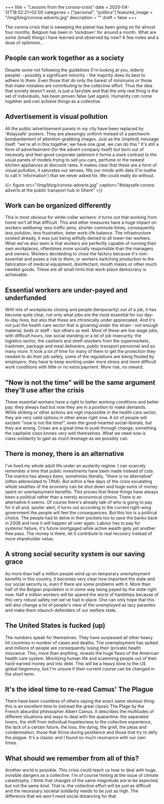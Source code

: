 +++
title =  "Lessons from the corona-crisis"
date = 2020-04-12T18:52:21+02:00
categories = ["personal", "politics"]
featured_image = "/img/blog/corona-adverts.jpg"
description = ""
draft = false
+++

The corona crisis that is sweeping the planet has been going on for almost four months; Belgium has been in 'lockdown' for around a month. What are some (small) things I have learned and observed by now? A few notes and a dose of optimism...

<!--more-->

## People can work together as a society
Despite some not following the guidelines (I'm looking at you, elderly people) - possibly a significant minority - the majority does its best to adhere to them. Even those that do only the barest of minimums or those that make mistakes are contributing to the collective effort. Thus the idea that society doesn't exist, is just a fairytale and that the only real thing is the set of individuals, has been proven false (yet again). Humanity *can* come together and *can* achieve things as a collective.

## Advertisement is visual pollution
All the public advertisement panels in my city have been replaced by '#staysafe' posters. They are pleasingly uniform instead of a patchwork bombardement of attention-grabbing images. Just as the (implied) message itself: "we're all in this together, we have one goal, we can do this." It's still a form of advertisement (for the advert company itself) but born out of necessity and feel-good corporate optimism it forms a stark contrast to the usual panels of models trying to sell you cars, perfume or the newest kitchen appliances at discount rates. It makes clear that these are a form of visual pollution, it saturates our senses, fills our minds with data (I'm loathe to call it 'information') that we never asked for. We could really do without.

{{< figure src="/img/blog/corona-adverts.jpg" caption="#staysafe corona adverts at the public transport hub in Ghent" >}}

## Work can be organized differently
This is most obvious for white-collar workers: it turns out that working from home isn't all that difficult. This and other measures have a huge impact on workers wellbeing: less traffic jams, shorter commute times, consequently less polution, less frustration, beter work-life balance. The infrastructure existed already, it was just being wilfully denied to all lower-tier workers.
What we've also seen is that workers are perfectly capable of running their own workplaces, oftentimes more socially responsible than the managers and owners. Workers decideding to close the factory because it's non-essential and poses a risk to them, or workers switching production to the fabrication of medical equipment, disinfectant, mouth masks or other much needed goods. These are all small hints that work-place democracy is achievable.

## Essential workers are under-payed and underfunded
With lots of workplaces closing and people (temporarily) out of a job, it has become quite clear, not only what jobs are the most essential for our day-to-day lives, but also that these are chronically under appreciated. And it's not just the health care sector that is groaning under the strain - not enough material, beds or staff - but others as well. Most of these are low wage jobs, with difficult hours, low social standing or a lot of job insecurity: the logistics sector, the cashiers and shelf-stockers from the supermarkets, trashmen, package and meal deliverers, public transport personnel and so many more. It took a lot of time for many of them to get the protection they needed to do their job safely, some of the regulations are being flouted by employers, they have to keep working under more stress and more difficult work conditions with little or no extra payment. More risk, no reward.

## "Now is not the time" will be the same argument they'll use after the crisis
These essential workers have a right to better working conditions and better pay; they always had but now they are in a position to make demands. While striking or other actions are nigh impossible in the health care sector, they are very valid options in other areas right now. A lot of people will exclaim "now is not the time!", even the good-hearted social-liberals, but they are wrong. Crises are a great time to push through change, something the capitalist class knows very well themselves. What we need now is class-solidarity to gain as much leverage as we possibly can.

## There is money, there is an alternative
I've lived my whole adult life under an austerity regime. I can scarcely remember a time that public investments have been made instead of cuts. The mantra has always been, sometimes literally, "there is no alternative" (often abbreviated to TINA). But within a few days of the crisis escalating whole swathes of the economy can be shut down and huge sums of money spent on unemployment benefits. This proves that these things have always been a political rather than a merely economical choice. There *is* an alternative it seems. Of course there's already talk of who is going to pay for it all and, spoiler alert, it turns out according to the current right-wing government the people will feel the consequences. But this too is a political choice. The people had to delve in their pockets too to save the banks back in 2008 and now it will happen all over again. Labour has to pay for systemic failure, it's future mortgaged while active wealth gets yet another free pass. The money is there, let it contribute to real recovery instead of more shareholder value.

## A strong social security system is our saving grace
As more than half a million people wind up on temporary unemployment benefits in this country, it becomes very clear how important the state and our social security is, even if there are some problems with it. More than half of the Belgian population is in some way being payed by the state right now. Half a million workers will be spared the worst of hardships because of this very robust safety net we've had in place. One can only hope that this will also change a lot of people's view of the unemployed as lazy parasites and make them staunch defenders of our welfare state.

## The United States is fucked (up)
The numbers speak for themselves. They have surpassed all other heavy hit countries in number of cases and deaths. The unemployment has spiked and millions of people are consequently losing their (private) health insurance. This, more than anything, reveals the huge flaws of the American health care system. Monitzing human life and scamming people out of their hard-earned money and into debt. This will be a heavy blow to the US global hegemony, but I'm unsure if their current course can be changed in the short term. 

## It's the ideal time to re-read Camus' The Plague
There have been countless of others saying the exact same obvious thing: this is an excellent time to (re)read the great classic The Plage by the French absurdist philosopher Albert Camus. It describes the multitudes of different situations and ways to deal with the quarantine: the separated lovers, the shift from individual hopelesness to the collective experience, the lack of a certain future, the loss, the dying, the grief, the pleas and condemnation, those that thrive during pestilence and those that try to defy the plague. It's a classic and I found so much resonance with our own times.

## What should we remember from all of this?
Another world is possible. This crisis could teach us how to deal with huge, invisible dangers as a collective. I'm of course hinting at the issue of climate catastrophy. I think that changes of the same *magnitude* are te be expected, but not the same *kind*. That is: the collective effort will be just as difficult and the necessary societal solidarity needs to be just as high. The difference that we won't need social distancing for that.